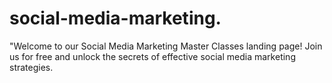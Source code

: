 # social-media-marketing.
"Welcome to our Social Media Marketing Master Classes landing page! Join us for free and unlock the secrets of effective social media marketing strategies. 

